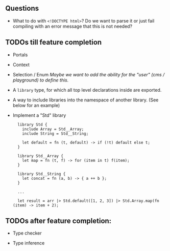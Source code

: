 ## Questions

- What to do with `<!DOCTYPE html>`? Do we want to parse it or just fail compiling with an error message that this is
  not needed?

## TODOs till feature completion

- Portals

- Context

- Selection / Enum
  _Maybe we want to add the ability for the "user" (cms / playground) to define this._

- A `library` type, for which all top level declarations inside are exported.

- A way to include libraries into the namespace of another library. (See below for an example)

- Implement a "Std" library

  ```
    library Std {
      include Array = Std__Array;
      include String = Std__String;

      let default = fn (t, default) -> if (!t) default else t;
    }

    library Std__Array {
      let map = fn (t, f) -> for (item in t) f(item);
    }

    library Std__String {
      let concat = fn (a, b) -> { a ++ b };
    }

    ...

    let result = arr |> Std.default([1, 2, 3]) |> Std.Array.map(fn (item) -> item + 2);
  ```

## TODOs after feature completion:

- Type checker

- Type inference
